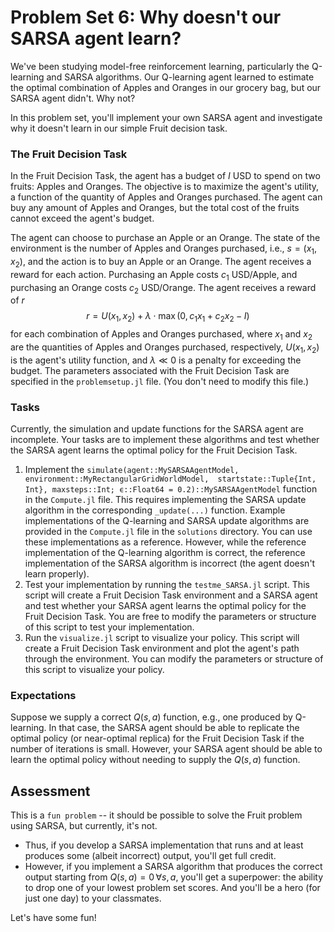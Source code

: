 # Problem Set 6: Why doesn't our SARSA agent learn?
We've been studying model-free reinforcement learning, particularly the Q-learning and SARSA algorithms. Our Q-learning agent learned to estimate the optimal combination of Apples and Oranges in our grocery bag, but our SARSA agent didn't. Why not?

In this problem set, you'll implement your own SARSA agent and investigate why it doesn't learn in our simple Fruit decision task. 

### The Fruit Decision Task
In the Fruit Decision Task, the agent has a budget of $I$ USD to spend on two fruits: Apples and Oranges. 
The objective is to maximize the agent's utility, a function of the quantity of Apples and Oranges purchased. The agent can buy any amount of Apples and Oranges, but the total cost of the fruits cannot exceed the agent's budget.

The agent can choose to purchase an Apple or an Orange. The state of the environment is the number of Apples and Oranges purchased, i.e., $s = (x_{1},x_{2})$, and the action is to buy an Apple or an Orange. The agent receives a reward for each action. Purchasing an Apple costs $c_{1}$ USD/Apple, and purchasing an Orange costs $c_{2}$ USD/Orange. The agent receives a reward of $r$
$$
\begin{equation*}
r = U(x_{1}, x_{2}) + \lambda \cdot \max\left(0, c_{1}x_{1} + c_{2}x_{2} - I\right)
\end{equation*}
$$
for each combination of Apples and Oranges purchased,
where $x_{1}$ and $x_{2}$ are the quantities of Apples and Oranges purchased, respectively, $U(x_{1}, x_{2})$ is the agent's utility function, and $\lambda\ll{0}$ is a penalty for exceeding the budget. The parameters associated with the Fruit Decision Task are specified in the `problemsetup.jl` file. (You don't need to modify this file.)

### Tasks
Currently, the simulation and update functions for the SARSA agent are incomplete. Your tasks are to implement these algorithms and test whether the SARSA agent learns the optimal policy for the Fruit Decision Task.

1. Implement the `simulate(agent::MySARSAAgentModel, environment::MyRectangularGridWorldModel, 
    startstate::Tuple{Int, Int}, maxsteps::Int; ϵ::Float64 = 0.2)::MySARSAAgentModel` function in the `Compute.jl` file. This requires implementing the SARSA update algorithm in the corresponding `_update(...)` function. Example implementations of the Q-learning and SARSA update algorithms are provided in the `Compute.jl` file in the `solutions` directory. You can use these implementations as a reference. However, while the reference implementation of the Q-learning algorithm is correct, the reference implementation of the SARSA algorithm is incorrect (the agent doesn't learn properly). 
1. Test your implementation by running the `testme_SARSA.jl` script. This script will create a Fruit Decision Task environment and a SARSA agent and test whether your SARSA agent learns the optimal policy for the Fruit Decision Task. You are free to modify the parameters or structure of this script to test your implementation. 
1. Run the `visualize.jl` script to visualize your policy. This script will create a Fruit Decision Task environment and plot the agent's path through the environment. You can modify the parameters or structure of this script to visualize your policy.

### Expectations
Suppose we supply a correct $Q(s, a)$ function, e.g., one produced by Q-learning. In that case, the SARSA agent should be able to replicate the optimal policy  (or near-optimal replica) for the Fruit Decision Task if the number of iterations is small. However, your SARSA agent should be able to learn the optimal policy without needing to supply the $Q(s, a)$ function.

## Assessment
This is a `fun problem` -- it should be possible to solve the Fruit problem using SARSA, but currently, it's not. 
* Thus, if you develop a SARSA implementation that runs and at least produces some (albeit incorrect) output, you'll get full credit. 
* However, if you implement a SARSA algorithm that produces the correct output starting from $Q(s, a) = 0\,\forall{s, a}$, you'll get a superpower: the ability to drop one of your lowest problem set scores. And you'll be a hero (for just one day) to your classmates.

Let's have some fun!